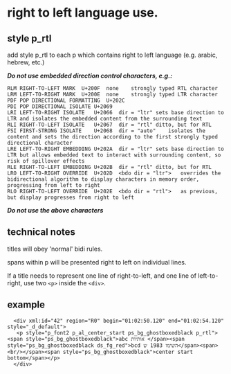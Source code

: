 # right to left language use.

## style p_rtl

add style p_rtl to each p which contains right to left language (e.g. arabic, hebrew, etc.)

***Do not use embedded direction control characters, e.g.:***

```
RLM	RIGHT-TO-LEFT MARK	U+200F	none	strongly typed RTL character
LRM	LEFT-TO-RIGHT MARK	U+200E	none	strongly typed LTR character
PDF	POP DIRECTIONAL FORMATTING	U+202C	
PDI	POP DIRECTIONAL ISOLATE	U+2069
LRI	LEFT-TO-RIGHT ISOLATE	U+2066	dir = "ltr"	sets base direction to LTR and isolates the embedded content from the surrounding text
RLI	RIGHT-TO-LEFT ISOLATE	U+2067	dir = "rtl"	ditto, but for RTL
FSI	FIRST-STRONG ISOLATE	U+2068	dir = "auto"	isolates the content and sets the direction according to the first strongly typed directional character
LRE	LEFT-TO-RIGHT EMBEDDING	U+202A	dir = "ltr"	sets base direction to LTR but allows embedded text to interact with surrounding content, so risk of spillover effects
RLE	RIGHT-TO-LEFT EMBEDDING	U+202B	dir = "rtl"	ditto, but for RTL
LRO	LEFT-TO-RIGHT OVERRIDE	U+202D	<bdo dir = "ltr">	overrides the bidirectional algorithm to display characters in memory order, progressing from left to right
RLO	RIGHT-TO-LEFT OVERRIDE	U+202E	<bdo dir = "rtl">	as previous, but display progresses from right to left
```

***Do not use the above characters***

## technical notes

titles will obey 'normal' bidi rules.

spans within p will be presented right to left on individual lines.

If a title needs to represent one line of right-to-left, and one line of left-to-right, use two `<p>` inside the `<div>`.

## example

```
  <div xml:id="42" region="R0" begin="01:02:50.120" end="01:02:54.120" style="_d_default">
   <p style="p_font2 p_al_center_start ps_bg_ghostboxedblack p_rtl"><span style="ps_bg_ghostboxedblack">abc אותיות </span><span style="ps_bg_ghostboxedblack ds_fg_red">bcd השימו 1983 ש</span><span><br/></span><span style="ps_bg_ghostboxedblack">center start bottom</span></p>
  </div>
```